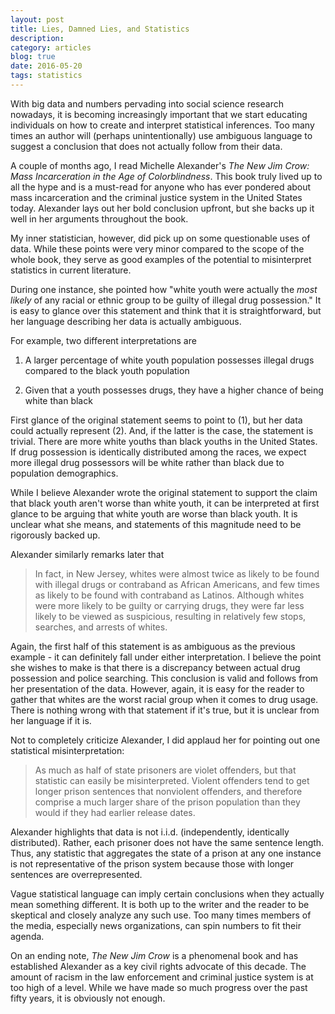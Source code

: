 ```yaml
---
layout: post
title: Lies, Damned Lies, and Statistics
description: 
category: articles
blog: true
date: 2016-05-20
tags: statistics
---
```



With big data and numbers pervading into social science research nowadays, it is becoming increasingly important that we start educating individuals on how to create and interpret statistical inferences. Too many times an author will (perhaps unintentionally) use ambiguous language to suggest a conclusion that does not actually follow from their data.

A couple of months ago, I read Michelle Alexander's *The New Jim Crow: Mass Incarceration in the Age of Colorblindness*. This book truly lived up to all the hype and is a must-read for anyone who has ever pondered about mass incarceration and the criminal justice system in the United States today. Alexander lays out her bold conclusion upfront, but she backs up it well in her arguments throughout the book.

My inner statistician, however, did pick up on some questionable uses of data. While these points were very minor compared to the scope of the whole book, they serve as good examples of the potential to misinterpret statistics in current literature.

During one instance, she pointed how "white youth were actually the *most likely* of any racial or ethnic group to be guilty of illegal drug possession." It is easy to glance over this statement and think that it is straightforward, but her language describing her data is actually ambiguous.

For example, two different interpretations are

1. A larger percentage of white youth population possesses illegal drugs compared to the black youth population

2. Given that a youth possesses drugs, they have a higher chance of being white than black

First glance of the original statement seems to point to (1), but her data could actually represent (2). And, if the latter is the case, the statement is trivial. There are more white youths than black youths in the United States. If drug possession is identically distributed among the races, we expect more illegal drug possessors will be white rather than black due to population demographics.

While I believe Alexander wrote the original statement to support the claim that black youth aren't worse than white youth, it can be interpreted at first glance to be arguing that white youth are worse than black youth. It is unclear what she means, and statements of this magnitude need to be rigorously backed up.

Alexander similarly remarks later that 

> In fact, in New Jersey, whites were almost twice as likely to be found with illegal drugs or contraband as African Americans, and few times as likely to be found with contraband as Latinos. Although whites were more likely to be guilty or carrying drugs, they were far less likely to be viewed as suspicious, resulting in relatively few stops, searches, and arrests of whites.

Again, the first half of this statement is as ambiguous as the previous example - it can definitely fall under either interpretation. I believe the point she wishes to make is that there is a discrepancy between actual drug possession and police searching. This conclusion is valid and follows from her presentation of the data. However, again, it is easy for the reader to gather that whites are the worst racial group when it comes to drug usage. There is nothing wrong with that statement if it's true, but it is unclear from her language if it is. 

Not to completely criticize Alexander, I did applaud her for pointing out one statistical misinterpretation:

> As much as half of state prisoners are violet offenders, but that statistic can easily be misinterpreted. Violent offenders tend to get longer prison sentences that nonviolent offenders, and therefore comprise a much larger share of the prison population than they would if they had earlier release dates.

Alexander highlights that data is not i.i.d. (independently, identically distributed). Rather, each prisoner does not have the same sentence length. Thus, any statistic that aggregates the state of a prison at any one instance is not representative of the prison system because those with longer sentences are overrepresented.

Vague statistical language can imply certain conclusions when they actually mean something different. It is both up to the writer and the reader to be skeptical and closely analyze any such use. Too many times members of the media, especially news organizations, can spin numbers to fit their agenda. 

On an ending note, *The New Jim Crow* is a phenomenal book and has established Alexander as a key civil rights advocate of this decade. The amount of racism in the law enforcement and criminal justice system is at too high of a level. While we have made so much progress over the past fifty years, it is obviously not enough.




